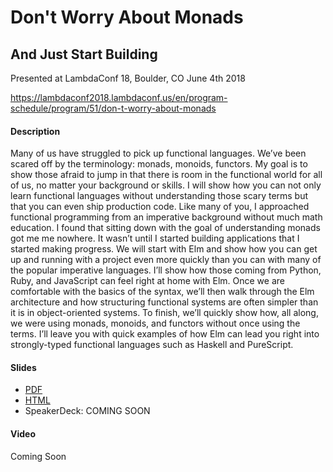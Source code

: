 Don't Worry About Monads
========================

And Just Start Building
-----------------------

Presented at LambdaConf 18, Boulder, CO June 4th 2018


https://lambdaconf2018.lambdaconf.us/en/program-schedule/program/51/don-t-worry-about-monads

#### Description

Many of us have struggled to pick up functional languages. We’ve been scared off by the terminology: monads, monoids, functors. My goal is to show those afraid to jump in that there is room in the functional world for all of us, no matter your background or skills. I will show how you can not only learn functional languages without understanding those scary terms but that you can even ship production code. 
Like many of you, I approached functional programming from an imperative background without much math education. I found that sitting down with the goal of understanding monads got me me nowhere. It wasn’t until I started building applications that I started making progress.
We will start with Elm and show how you can get up and running with a project even more quickly than you can with many of the popular imperative languages. I’ll show how those coming from Python, Ruby, and JavaScript can feel right at home with Elm. Once we are comfortable with the basics of the syntax, we’ll then walk through the Elm architecture and how structuring functional systems are often simpler than it is in object-oriented systems.
To finish, we’ll quickly show how, all along, we were using monads, monoids, and functors without once using the terms. I’ll leave you with quick examples of how Elm can lead you right into strongly-typed functional languages such as Haskell and PureScript.

#### Slides

- [PDF](slides/DontWorryAboutMonads.pdf) 
- [HTML](slides/html/DontWorryAboutMonads/index.html) 
- SpeakerDeck: COMING SOON

#### Video

Coming Soon
